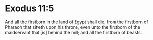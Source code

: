 # Exodus 11:5

And all the firstborn in the land of Egypt shall die, from the firstborn of Pharaoh that sitteth upon his throne, even unto the firstborn of the maidservant that [is] behind the mill; and all the firstborn of beasts.